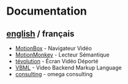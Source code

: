 # Documentation

## [english](../README.md) / français

- [MotionBox](MotionBox/README.md) - Navigateur Vidéo
- [MotionMonkey](MotionMonkey/README.md) - Lecteur Sémantique
- [tévolution](tevolution/README.md) - Écran Vidéo Déporté
- [VBML](VBML/README.md) - Video Backend Markup Language
- [consulting](consulting/README.md) - omega consulting
